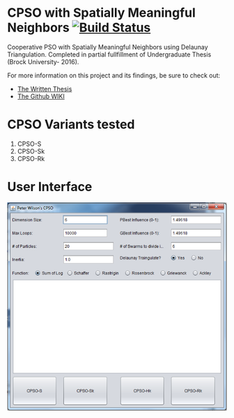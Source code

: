 # CPSO with Spatially Meaningful Neighbors  [![Build Status](https://travis-ci.org/Peter-Wilson/CPSO.svg?branch=develop)](https://travis-ci.org/Peter-Wilson/CPSO)
Cooperative PSO with Spatially Meaningful Neighbors using Delaunay Triangulation. Completed in partial fullfillment of Undergraduate Thesis (Brock University- 2016).

For more information on this project and its findings, be sure to check out:
- [The Written Thesis](https://github.com/Peter-Wilson/CPSO-with-Spatially-Meaningful-Neighbors/blob/master/thesis/4F90_Peter_Wilson_CPSO.pdf)
- [The Github WIKI](https://github.com/Peter-Wilson/CPSO/wiki)



# CPSO Variants tested
1. CPSO-S
2. CPSO-Sk
3. CPSO-Rk
 
# User Interface
![ui mockup](https://github.com/Peter-Wilson/CPSO/blob/develop/pictures/UI%20Mockup/finished_ui.png)
